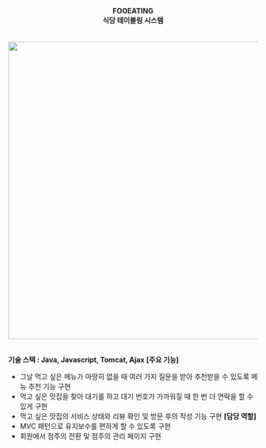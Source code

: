 <div align ="center"><b>FOOEATING</b></div>
<div align ="center"><b>식당 테이블링 시스템</b></div>
<br><br>
<img src ="notion://www.notion.so/image/https%3A%2F%2Fprod-files-secure.s3.us-west-2.amazonaws.com%2Facb9e5e4-93ed-477b-beee-4ef173079a7c%2F68a2e0f6-2fcd-4e39-8abe-8715a3d4301d%2FUntitled.png?table=block&id=5560e853-93c0-427a-b9c1-94e1425417a5&spaceId=acb9e5e4-93ed-477b-beee-4ef173079a7c&width=2000&userId=9ec4b5d6-dded-4b44-8852-f926e56ff866&cache=v2" width="800" height="600">
<br><br>

<b>기술 스택 : Java, Javascript, Tomcat, Ajax</b>
<b>[주요 기능]</b>
- 그날 먹고 싶은 메뉴가 마땅히 없을 때 여러 가지 질문을 받아 추천받을 수 있도록 메뉴 추천 기능 구현
- 먹고 싶은 맛집을 찾아 대기를 하고 대기 번호가 가까워질 때 한 번 더 연락을 할 수 있게 구현
- 먹고 싶은 맛집의 서비스 상태와 리뷰 확인 및 방문 후의 작성 기능 구현
<b>[담당 역할]</b>
- MVC 패턴으로 유지보수를 편하게 할 수 있도록 구현
- 회원에서 점주의 전환 및 점주의 관리 페이지 구현
